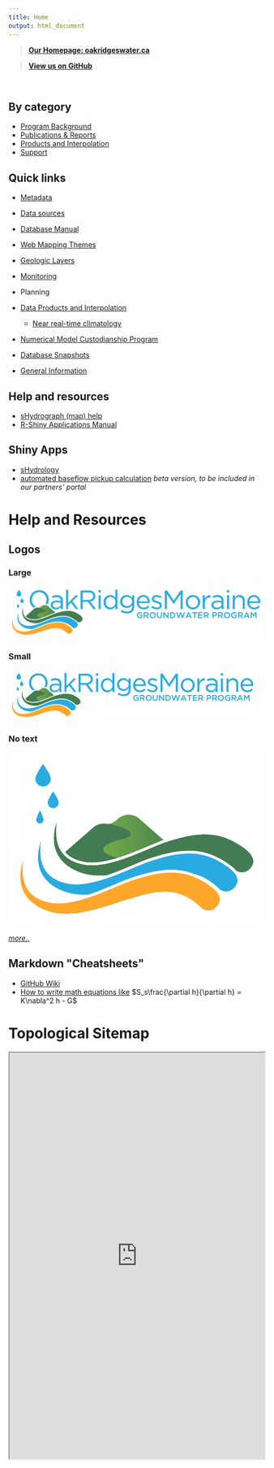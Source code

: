 ```yaml
---
title: Home
output: html_document
---
```


> [**Our Homepage: oakridgeswater.ca**](https://www.oakridgeswater.ca/)

> [**View us on GitHub**](https://github.com/OWRC)

<br>

## By category

- [Program Background](https://owrc.github.io/background.html)
- [Publications & Reports](https://owrc.github.io/publications.html)
- [Products and Interpolation ](https://owrc.github.io/products.html)
- [Support](https://owrc.github.io/support.html)


## Quick links

- [Metadata](https://owrc.github.io/metadata/content/toc.html)
- [Data sources](https://owrc.github.io/interpolants/sources/sources.html)
- [Database Manual](https://owrc.github.io/database-manual/Contents/TOC.html)
- [Web Mapping Themes](https://owrc.github.io/webmapping/)
- [Geologic Layers](https://owrc.github.io/GeoLayers/)
- [Monitoring](https://owrc.github.io/monitoring/)
- Planning
- [Data Products and Interpolation](https://owrc.github.io/interpolants/)
  - [Near real-time climatology](https://owrc.github.io/interpolants/interpolation/climate-sources.html)
- [Numerical Model Custodianship Program](https://owrc.github.io/snapshots/md/numerical-model-custodianship-program.html)
- [Database Snapshots](https://owrc.github.io/snapshots/)
- [General Information](https://owrc.github.io/info/)<!-- , also:  -->

  <!-- - [Evaporation](https://owrc.github.io/info/evaporation/)
  - [Geothermal modelling](https://owrc.github.io/info/geothermal/)
  - [Hydrograph separation](https://owrc.github.io/info/hydrographseparation/)
  - [hydrograph disaggregation](https://owrc.github.io/info/hydrographdisaggregation/)
  - [Streamflow recession coefficient](https://owrc.github.io/info/recessioncoefficient/)
  - [Multiphase flow through porous media](https://owrc.github.io/info/pmflow/)
  - [Shallow water overland flow](https://owrc.github.io/info/lia/)
  - [Solar Radiation Transmittance](https://owrc.github.io/info/solarradiation/) -->


## Help and resources

- [sHydrograph (map) help](https://owrc.github.io/HydrographExplorerHelp/)
- [R-Shiny Applications Manual](https://owrc.github.io/shinyapps-manual/)

## Shiny Apps

- [sHydrology](https://owrc.shinyapps.io/shydrologymap/)
- [automated baseflow pickup calculation](https://owrc.shinyapps.io/pickup/) *beta version, to be included in our partners' portal*

# Help and Resources

## Logos

### Large

![logolarge](https://raw.githubusercontent.com/OWRC/logos/main/ORMGP_logo.png)

### Small

![logosmall](https://raw.githubusercontent.com/OWRC/logos/main/ORMGP_logo_vsmall.png)

### No text

![logonotext](https://raw.githubusercontent.com/OWRC/logos/main/ORMGP_logo_no_text.png)


[*more..*](https://github.com/OWRC/logos)




## Markdown "Cheatsheets"
- [GitHub Wiki](https://github.com/adam-p/markdown-here/wiki/Markdown-Cheatsheet)
- [How to write math equations like](http://tug.ctan.org/info/undergradmath/undergradmath.pdf) $S_s\frac{\partial h}{\partial h} = K\nabla^2 h - G$



# Topological Sitemap

<iframe src="https://golang.oakridgeswater.ca/pages/sitemapD3.html" width="100%" height="800" scrolling="no" allowfullscreen></iframe>

